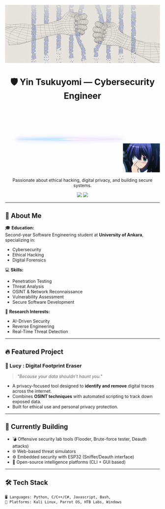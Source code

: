 <p align="center">
  <img src="src/image1.webp" alt="Banner" style="max-width: 100%; height: auto;" />
</p>


<h1 align="center">🛡️ Yin Tsukuyomi — Cybersecurity Engineer</h1>

<p align="right">
  <img src="src/rikka-bg.png" alt="Backdrop" width="380" style="position: relative; z-index: 1; opacity: 0.3; margin-right: -20px;"/>
  <img src="src/rikka.gif" alt="Rikka" width="120" style="position: relative; z-index: 2;" />
</p>


<p align="center">
  Passionate about ethical hacking, digital privacy, and building secure systems.
</p>

<p align="center">
  <a href="foolkiddo.hassle500@passinbox.com"><img src="https://img.shields.io/badge/Email-grey?style=for-the-badge&logo=gmail"></a>
  <a href="https://linkedin.com/in/mehmet-arda-hakbilen"><img src="https://img.shields.io/badge/LinkedIn-blue?style=for-the-badge&logo=linkedin"></a>
</p>

---

## 👤 About Me

🎓 **Education:**  
Second-year Software Engineering student at **University of Ankara**, specializing in:
- Cybersecurity
- Ethical Hacking
- Digital Forensics

💻 **Skills:**  
- Penetration Testing  
- Threat Analysis  
- OSINT & Network Reconnaissance  
- Vulnerability Assessment  
- Secure Software Development

🔬 **Research Interests:**  
- AI-Driven Security  
- Reverse Engineering  
- Real-Time Threat Detection

---

## 🔥 Featured Project

### 🧹 Lucy : Digital Footprint Eraser  
> _"Because your data shouldn't haunt you."_

- A privacy-focused tool designed to **identify and remove** digital traces across the internet.
- Combines **OSINT techniques** with automated scripting to track down exposed data.
- Built for ethical use and personal privacy protection.

---

## 🚀 Currently Building

- 💣 Offensive security lab tools (Flooder, Brute-force tester, Deauth attacks)
- 🌐 Web-based threat simulators
- ⚙️ Embedded security with ESP32 (Sniffer/Deauth interface)
- 📂 Open-source intelligence platforms (CLI + GUI based)

---

## 🛠️ Tech Stack

```txt
🖥️ Languages: Python, C/C++/C#, Javascript, Bash, 
🔭 Platforms: Kali Linux, Parrot OS, HTB Labs, Windows
